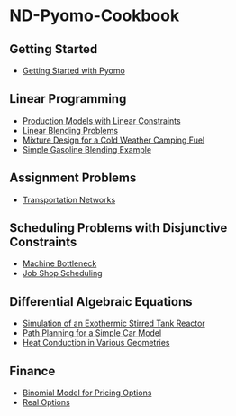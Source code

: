 # ND-Pyomo-Cookbook


## Getting Started

* [Getting Started with Pyomo](notebooks/intro/Getting_Started_with_Pyomo.ipynb)

## Linear Programming

* [Production Models with Linear Constraints](notebooks/lp/Production_Models_with_Linear_Constraints.ipynb)
* [Linear Blending Problems](notebooks/lp/Linear_Blending_Problem.ipynb)
* [Mixture Design for a Cold Weather Camping Fuel](notebooks/lp/Mixture_Design_Cold_Weather_Fuel.ipynb)
* [Simple Gasoline Blending Example](notebooks/lp/Gasoline_Blending.ipynb)

## Assignment Problems

* [Transportation Networks](notebooks/lp/Transportation_Networks.ipynb)

## Scheduling Problems with Disjunctive Constraints

* [Machine Bottleneck](notebooks/scheduling/Machine_Bottleneck.ipynb)
* [Job Shop Scheduling]()


## Differential Algebraic Equations

* [Simulation of an Exothermic Stirred Tank Reactor]()
* [Path Planning for a Simple Car Model]()
* [Heat Conduction in Various Geometries]()

## Finance

* [Binomial Model for Pricing Options]()
* [Real Options]()
